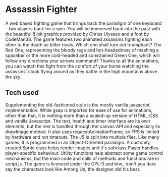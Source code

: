# Assassin Fighter
A web based fighting game that brings back the paradigm of one keyboard - two players back for a spin. You will be immersed back into the past with the beautiful 8-bit graphics provided by Chriss Ulysseo and a font by CodeMan38. The game features two animated assassins fighting each other to the death as bitter rivals. Which one shall turn out triumphant? The Red One, representing the bloody rage and hot-headedness of mashing a spacebar or the more cold-headed and constrained Green One, which will follow any directions your arrows command? Thanks to all the animations, you can watch this fight from the comfort of your home watching the assassins' cloak flying around as they battle in the high mountains above the sky. 
## Tech used
Supplementing the old-fashioned style is the mostly vanilla javascript implementation. While gsap is imported for ease of use for animations, other than that, it is nothing more than a scaled-up version of HTML, CSS and vanilla Javascript. The text, health and timer interface are its own elements, but the rest is handled through the canvas API and especially its drawImage method. It also uses requestAnimationFrame, so FPS is limited by hardware and not timeouts. The JS is split into multiple files. Like many games, it is programmed in an Object-Oriented paradigm. A customly created Sprite class helps render images and it's subclass Player handles player-specific behaviour. Utility functions help abstract some game control mechanisms, but the main code and calls of methods and functions are in script.js.
The game is licenced under the GPL-3 and btw., don't you dare say the characters look like Among Us, the designer did his best.
